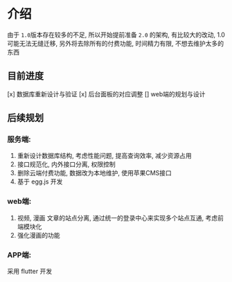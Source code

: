 # 介绍

由于 `1.0`版本存在较多的不足, 所以开始提前准备 `2.0` 的架构, 有比较大的改动, 1.0可能无法无缝迁移, 另外将去除所有的付费功能, 时间精力有限, 不想去维护太多的东西

## 目前进度

[x] 数据库重新设计与验证
[x] 后台面板的对应调整
[] web端的规划与设计

## 后续规划

### 服务端:

1. 重新设计数据库结构, 考虑性能问题, 提高查询效率, 减少资源占用
2. 接口规范化, 内外接口分离, 权限控制
3. 删除云端付费功能, 数据改为本地维护, 使用苹果CMS接口
4. 基于 egg.js 开发

### web端:

1. 视频, 漫画 文章的站点分离, 通过统一的登录中心来实现多个站点互通, 考虑前端模块化
2. 强化漫画的功能

### APP端:

采用 flutter 开发
